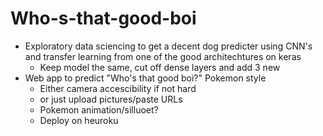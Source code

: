 # Who-s-that-good-boi
* Exploratory data sciencing to get a decent dog predicter using CNN's and transfer learning from one of the good architechtures on keras
	* Keep model the same, cut off dense layers and add 3 new
* Web app to predict "Who's that good boi?" Pokemon style
	* Either camera accescibility if not hard
	* or just upload pictures/paste URLs
	* Pokemon animation/silluoet?
	* Deploy on heuroku

